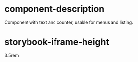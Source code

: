 # component-description
Component with text and counter, usable for menus and listing.

# storybook-iframe-height
3.5rem